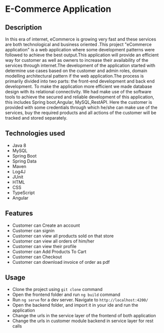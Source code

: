 # E-Commerce Application
## Description
In this era of internet, eCommerce is growing very fast and these services are both technological and business oriented .This project "eCommerce application" is a web application where some development patterns were followed to achieve the best output.This application will provide an efficient way for customer as well as owners to increase their availability of the services through internet.The development of the application started with determine use cases based on the customer and admin roles, domain modelling architectural pattern if the web application.The process is primarily divided into two parts: the front-end development and back end development. To make the application more efficient we made database design with its relational connectivity. We had make use of the software tools to achieve the secured and reliable development of this application, this includes Spring boot,Angular, MySQL,RestAPI. Here the customer is provided with some credentials through which he/she can make use of the services, buy the required products and all actions of the customer will be tracked and stored separately.
## Technologies used
* Java 8
* MySQL
* Spring Boot
* Spring Data
* Maven
* Log4J
* JUnit
* HTML
* CSS
* TypeScript
* Angular
## Features
* Customer can Create an account
* Customer can signin
* Customer can view all products sold on that store
* Customer can view all orders of him/her
* Customer can view their profile
* Customer can Add Products To Cart
* Customer can Checkout
* Customer can download invoice of order as pdf
## Usage
* Clone the project using `git clone` command
* Open the frontend folder and run `ng build` command
* Run `ng serve` for a dev server. Navigate to `http://localhost:4200/`
* Open the backend folder, and import it in your ide and run the application
* Change the urls in the service layer of the frontend of both application
* Change the urls in customer module backend in service layer for rest calls
